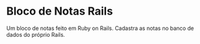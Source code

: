 # Bloco de Notas Rails

Um bloco de notas feito em Ruby on Rails. Cadastra as notas no banco de dados do próprio Rails.
